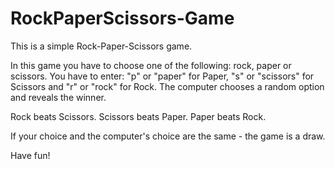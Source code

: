 # RockPaperScissors-Game
This is a simple Rock-Paper-Scissors game.

In this game you have to choose one of the following: rock, paper or scissors.
You have to enter: "p" or "paper" for Paper, "s" or "scissors" for Scissors and "r" or "rock" for Rock.
The computer chooses a random option and reveals the winner.

Rock beats Scissors.
Scissors beats Paper.
Paper beats Rock.

If your choice and the computer's choice are the same - the game is a draw.

Have fun!
